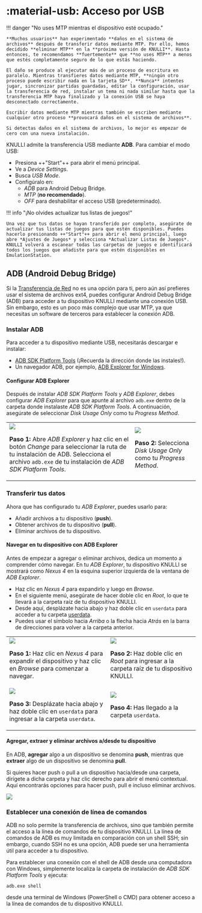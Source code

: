 # :material-usb: Acceso por USB

!!! danger "No uses MTP mientras el dispositivo esté ocupado."

    **Muchos usuarios** han experimentado **daños en el sistema de archivos** después de transferir datos mediante MTP. Por ello, hemos decidido **eliminar MTP** en la **próxima versión de KNULLI**. Hasta entonces, te recomendamos **fuertemente** que **no uses MTP** a menos que estés completamente seguro de lo que estás haciendo.
    
    El daño se produce al ejecutar más de un proceso de escritura en paralelo. Mientras transfieres datos mediante MTP, **ningún otro proceso puede escribir nada en la tarjeta SD**. **Nunca** intentes jugar, sincronizar partidas guardadas, editar la configuración, usar la transferencia de red, instalar un tema ni nada similar hasta que la transferencia MTP haya finalizado y la conexión USB se haya desconectado correctamente.
    
    Escribir datos mediante MTP mientras también se escriben mediante cualquier otro proceso **provocará daños en el sistema de archivos**.
    
    Si detectas daños en el sistema de archivos, lo mejor es empezar de cero con una nueva instalación.

KNULLI admite la transferencia USB mediante **ADB**. Para cambiar el modo USB:

* Presiona ++"Start"++ para abrir el menú principal.
* Ve a *Device Settings*.
* Busca *USB Mode*.
* Configúralo en:
    * *ADB* para Android Debug Bridge.
    * *MTP* (**no recomendado**).
    * *OFF* para deshabilitar el acceso USB (predeterminado).

!!! info "¡No olvides actualizar tus listas de juegos!"

    Una vez que tus datos se hayan transferido por completo, asegúrate de actualizar tus listas de juegos para que estén disponibles. Puedes hacerlo presionando ++"Start"++ para abrir el menú principal, luego abre *Ajustes de Juegos* y selecciona *Actualizar Listas de Juegos*. KNULLI volverá a escanear todas las carpetas de juegos e identificará todos los juegos que añadiste para que estén disponibles en EmulationStation.

## ADB (Android Debug Bridge)

Si la [Transferencia de Red](../network-transfer) no es una opción para ti, pero aún así prefieres usar el sistema de archivos ext4, puedes configurar Android Debug Bridge (ADB) para acceder a tu dispositivo KNULLI mediante una conexión USB. Sin embargo, esto es un poco más complejo que usar MTP, ya que necesitas un software de terceros para establecer la conexión ADB.

### Instalar ADB

Para acceder a tu dispositivo mediante USB, necesitarás descargar e instalar:

* [ADB SDK Platform Tools](https://developer.android.com/tools/releases/platform-tools?hl=de#downloads) (¡Recuerda la dirección donde las instales!).
* Un navegador ADB, por ejemplo, [ADB Explorer for Windows](https://apps.microsoft.com/detail/9ppgn2wm50qb).

#### Configurar ADB Explorer

Después de instalar *ADB SDK Platform Tools* y *ADB Explorer*, debes configurar *ADB Explorer* para que apunte al archivo `adb.exe` dentro de la carpeta donde instalaste *ADB SDK Platform Tools*. A continuación, asegúrate de seleccionar *Disk Usage Only* como tu *Progress Method*.

<table>
  <tr>
    <td>
      <img src="/_inc/images/play/add-games/add-games-adb-001.png">
      <p><strong>Paso 1: </strong>Abre <em>ADB Explorer</em> y haz clic en el botón <em>Change</em> para seleccionar la ruta de tu instalación de ADB. Selecciona el archivo <code>adb.exe</code> de tu instalación de <em>ADB SDK Platform Tools</em>.<p>
    </td>
    <td>
      <img src="/_inc/images/play/add-games/add-games-adb-002.png">
        <p><strong>Paso 2: </strong>Selecciona <em>Disk Usage Only</em> como tu <em>Progress Method</em>.</p>
    </td>
  </tr>
</table>

### Transferir tus datos

Ahora que has configurado tu *ADB Explorer*, puedes usarlo para:

* Añadir archivos a tu dispositivo (**push**).
* Obtener archivos de tu dispositivo (**pull**).
* Eliminar archivos de tu dispositivo.

#### Navegar en tu dispositivo con ADB Explorer

Antes de empezar a agregar o eliminar archivos, dedica un momento a comprender cómo navegar. En tu *ADB Explorer*, tu dispositivo KNULLI se mostrará como *Nexus 4* en la esquina superior izquierda de la ventana de *ADB Explorer*.

* Haz clic en *Nexus 4* para expandirlo y luego en *Browse*.
* En el siguiente menú, asegúrate de hacer doble clic en *Root*, lo que te llevará a la carpeta raíz de tu dispositivo KNULLI.
* Desde aquí, desplázate hacia abajo y haz doble clic en `userdata` para acceder a tu carpeta [userdata](../game-storage).
* Puedes usar el símbolo hacia *Arriba* o la flecha hacia *Atrás* en la barra de direcciones para volver a la carpeta anterior.

<table>
  <tr>
    <td>
      <img src="/_inc/images/play/add-games/add-games-adb-003.png">
      <p><strong>Paso 1: </strong>Haz clic en <em>Nexus 4</em> para expandir el dispositivo y haz clic en <em>Browse</em> para comenzar a navegar.<p>
    </td>
    <td>
      <img src="/_inc/images/play/add-games/add-games-adb-004.png">
        <p><strong>Paso 2: </strong>Haz doble clic en <em>Root</em> para ingresar a la carpeta raíz de tu dispositivo KNULLI.</p>
    </td>
  </tr>
  <tr>
    <td>
      <img src="/_inc/images/play/add-games/add-games-adb-005.png">
      <p><strong>Paso 3: </strong>Desplázate hacia abajo y haz doble clic en <code>userdata</code> para ingresar a la carpeta <code>userdata</code>.<p>
    </td>
    <td>
      <img src="/_inc/images/play/add-games/add-games-adb-006.png">
        <p><strong>Paso 4: </strong>Has llegado a la carpeta <code>userdata</code>.</p>
    </td>
  </tr>
</table>


#### Agregar, extraer y eliminar archivos a/desde tu dispositivo

En ADB, **agregar** algo a un dispositivo se denomina **push**, mientras que **extraer** algo de un dispositivo se denomina **pull**.

Si quieres hacer push o pull a un dispositivo hacia/desde una carpeta, dirígete a dicha carpeta y haz clic derecho para abrir el menú contextual. Aquí encontrarás opciones para hacer push, pull e incluso eliminar archivos.

<img src="/_inc/images/play/add-games/add-games-adb-007.png">

### Establecer una conexión de línea de comandos

ADB no solo permite la transferencia de archivos, sino que también permite el acceso a la línea de comandos de tu dispositivo KNULLI. La línea de comandos de ADB es muy limitada en comparación con un shell SSH; sin embargo, cuando SSH no es una opción, ADB puede ser una herramienta útil para acceder a tu dispositivo.

Para establecer una conexión con el shell de ADB desde una computadora con Windows, simplemente localiza la carpeta de instalación de *ADB SDK Platform Tools* y ejecuta:

```
adb.exe shell
```

desde una terminal de Windows (PowerShell o CMD) para obtener acceso a la línea de comandos de tu dispositivo KNULLI.
